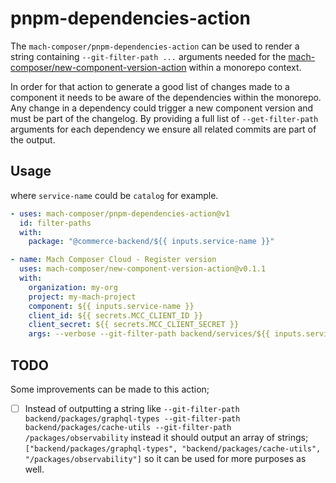 # pnpm-dependencies-action

The `mach-composer/pnpm-dependencies-action` can be used to render a string containing `--git-filter-path ...` arguments needed for the [mach-composer/new-component-version-action](https://github.com/mach-composer/new-component-version-action) within a monorepo context.

In order for that action to generate a good list of changes made to a component it needs to be aware of the dependencies within the monorepo. Any change in a dependency could trigger a new component version and must be part of the changelog.
By providing a full list of `--get-filter-path` arguments for each dependency we ensure all related commits are part of the output.

## Usage

where `service-name` could be `catalog` for example.

```yaml
- uses: mach-composer/pnpm-dependencies-action@v1
  id: filter-paths
  with:
    package: "@commerce-backend/${{ inputs.service-name }}"

- name: Mach Composer Cloud - Register version
  uses: mach-composer/new-component-version-action@v0.1.1
  with:
    organization: my-org
    project: my-mach-project
    component: ${{ inputs.service-name }}
    client_id: ${{ secrets.MCC_CLIENT_ID }}
    client_secret: ${{ secrets.MCC_CLIENT_SECRET }}
    args: --verbose --git-filter-path backend/services/${{ inputs.service-name }} ${{ steps.filter-paths.outputs.paths }}
```

## TODO

Some improvements can be made to this action;

- [ ] Instead of outputting a string like `--git-filter-path backend/packages/graphql-types --git-filter-path backend/packages/cache-utils --git-filter-path /packages/observability` instead it should output an array of strings;
      `["backend/packages/graphql-types", "backend/packages/cache-utils", "/packages/observability"]` so it can be used for more purposes as well.
